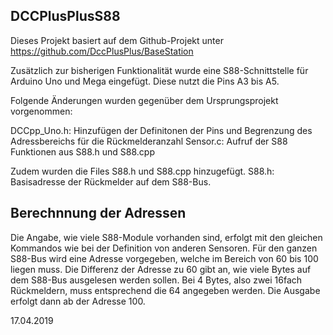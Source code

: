 DCCPlusPlusS88
--------------

Dieses Projekt basiert auf dem Github-Projekt unter
https://github.com/DccPlusPlus/BaseStation

Zusätzlich zur bisherigen Funktionalität wurde eine S88-Schnittstelle für Arduino Uno und Mega eingefügt.
Diese nutzt die Pins A3 bis A5.

Folgende Änderungen wurden gegenüber dem Ursprungsprojekt vorgenommen:

DCCpp_Uno.h: Hinzufügen der Definitonen der Pins und Begrenzung des Adressbereichs für die Rückmelderanzahl
Sensor.c: Aufruf der S88 Funktionen aus S88.h und S88.cpp

Zudem wurden die Files S88.h und S88.cpp hinzugefügt.
S88.h: Basisadresse der Rückmelder auf dem S88-Bus.


Berechnnung der Adressen
------------------------
Die Angabe, wie viele S88-Module vorhanden sind, erfolgt mit den gleichen Kommandos wie bei der Definition von anderen Sensoren.
Für den ganzen S88-Bus wird eine Adresse vorgegeben, welche im Bereich von 60 bis 100 liegen muss. Die Differenz der Adresse zu 60 gibt an,
wie viele Bytes auf dem S88-Bus ausgelesen werden sollen. Bei 4 Bytes, also zwei 16fach Rückmeldern, muss entsprechend die 64 angegeben werden.
Die Ausgabe erfolgt dann ab der Adresse 100.

17.04.2019

